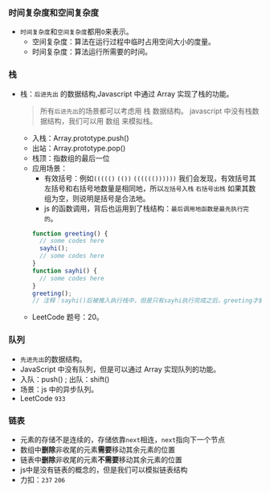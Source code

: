 ### 时间复杂度和空间复杂度

- `时间复杂度`和`空间复杂度`都用`O`来表示。
  - 空间复杂度：算法在运行过程中临时占用空间大小的度量。
  - 时间复杂度：算法运行所需要的时间。

### 栈

- 栈：`后进先出` 的数据结构,Javascript 中通过 Array 实现了栈的功能。

  > 所有`后进先出`的场景都可以考虑用 栈 数据结构。
  > javascript 中没有栈数据结构，我们可以用 数组 来模拟栈。

  - 入栈：Array.prototype.push()
  - 出站：Array.prototype.pop()
  - 栈顶：指数组的最后一位
  - 应用场景：
    - 有效括号：例如`((((()` `(())` `(((((())))))` 我们会发现，有效括号其左括号和右括号地数量是相同地，所以`左括号入栈` `右括号出栈` 如果其数组为空，则说明是括号是合法地。
    - js 的函数调用，背后也运用到了栈结构：`最后调用地函数是最先执行完的`。
    ```js
    function greeting() {
      // some codes here
      sayhi();
      // some codes here
    }
    function sayhi() {
      // some codes here
    }
    greeting();
    // 注释：sayhi()后被推入执行栈中，但是只有sayhi执行完成之后，greeting才能执行完。
    ```
  - LeetCode 题号：20。
### 队列

- `先进先出`的数据结构。
- JavaScript 中没有队列，但是可以通过 Array 实现队列的功能。
- 入队：push() ; 出队：shift()
- 场景：js 中的异步队列。
- LeetCode `933`

### 链表
- 元素的存储不是连续的，存储依靠`next`相连，`next`指向下一个节点
- 数组中**删除**非收尾的元素**需要**移动其余元素的位置
- 链表中**删除**非收尾的元素**不需要**移动其余元素的位置
- js中是没有链表的概念的，但是我们可以模拟链表结构
- 力扣：`237` `206`